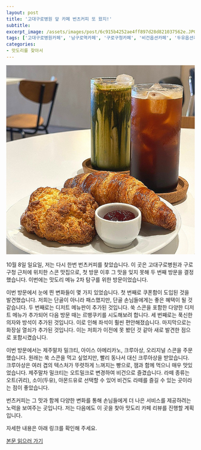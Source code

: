 ```yaml
---
layout: post
title: '고대구로병원 앞 카페 번츠커피 또 왔지!'
subtitle: 
excerpt_image: /assets/images/post/6c915b4252ae4ff897d28d821037562e.JPG
tags: ['고대구로병원카페', '남구로역카페', '구로구청카페', '비건옵션카페', '두유옵션카페', '아몬드유옵션카페']
categories: 
- 맛도리를 찾아서
---
```


![메인 이미지](/assets/images/post/6c915b4252ae4ff897d28d821037562e.JPG)

10월 8일 일요일, 저는 다시 한번 번츠커피를 찾았습니다. 이 곳은 고대구로병원과 구로구청 근처에 위치한 스콘 맛집으로, 첫 방문 이후 그 맛을 잊지 못해 두 번째 방문을 결정했습니다. 이번에는 맛도리 메뉴 2차 탐구를 위한 방문이었습니다.

이번 방문에서 눈에 띈 변화들이 몇 가지 있었습니다. 첫 번째로 쿠폰함이 도입된 것을 발견했습니다. 저희는 단골이 아니라 패스했지만, 단골 손님들에게는 좋은 혜택이 될 것 같습니다. 두 번째로는 디저트 메뉴판이 추가된 것입니다. 쑥 스콘을 포함한 다양한 디저트 메뉴가 추가되어 다음 방문 때는 르뱅쿠키를 시도해보려 합니다. 세 번째로는 푹신한 의자와 방석이 추가된 것입니다. 이로 인해 좌석이 훨씬 편안해졌습니다. 마지막으로는 화장실 열쇠가 추가된 것입니다. 이는 저희가 이전에 못 봤던 것 같아 새로 발견한 점으로 포함시켰습니다.

이번 방문에서는 제주말차 밀크티, 아이스 아메리카노, 크루아상, 오리지널 스콘을 주문했습니다. 원래는 쑥 스콘을 먹고 싶었지만, 빨리 동나서 대신 크루아상을 받았습니다. 크루아상은 여러 겹의 텍스처가 뚜렷하게 느껴지는 빵으로, 잼과 함께 먹으니 매우 맛있었습니다. 제주말차 밀크티는 오트밀크로 변경하여 비건으로 즐겼습니다. 라떼 종류는 오트(귀리), 소이(두유), 아몬드유로 선택할 수 있어 비건도 라떼를 즐길 수 있는 곳이라는 점이 좋았습니다.

번츠커피는 그 맛과 함께 다양한 변화를 통해 손님들에게 더 나은 서비스를 제공하려는 노력을 보여주는 곳입니다. 저는 다음에도 이 곳을 찾아 맛도리 카페 리뷰를 진행할 계획입니다. 

자세한 내용은 아래 링크를 확인해 주세요.

[본문 읽으러 가기](https://m.blog.naver.com/ham_eaten_jellybear/223259654998)
